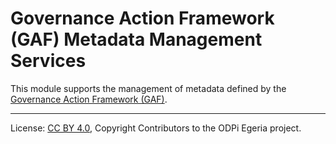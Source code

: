 <!-- SPDX-License-Identifier: CC-BY-4.0 -->
<!-- Copyright Contributors to the ODPi Egeria project 2019. -->

# Governance Action Framework (GAF) Metadata Management Services

This module supports the management of metadata defined by the
[Governance Action Framework (GAF)](../../frameworks/governance-action-framework).

----
License: [CC BY 4.0](https://creativecommons.org/licenses/by/4.0/),
Copyright Contributors to the ODPi Egeria project.